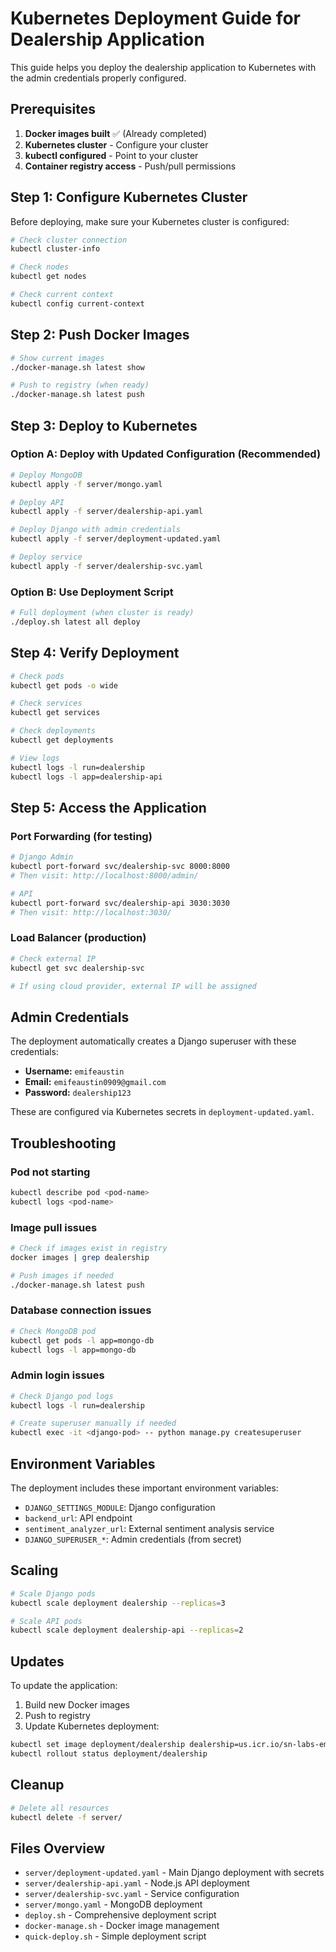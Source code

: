 # Kubernetes Deployment Guide for Dealership Application

This guide helps you deploy the dealership application to Kubernetes with the admin credentials properly configured.

## Prerequisites

1. **Docker images built** ✅ (Already completed)
2. **Kubernetes cluster** - Configure your cluster
3. **kubectl configured** - Point to your cluster
4. **Container registry access** - Push/pull permissions

## Step 1: Configure Kubernetes Cluster

Before deploying, make sure your Kubernetes cluster is configured:

```bash
# Check cluster connection
kubectl cluster-info

# Check nodes
kubectl get nodes

# Check current context
kubectl config current-context
```

## Step 2: Push Docker Images

```bash
# Show current images
./docker-manage.sh latest show

# Push to registry (when ready)
./docker-manage.sh latest push
```

## Step 3: Deploy to Kubernetes

### Option A: Deploy with Updated Configuration (Recommended)

```bash
# Deploy MongoDB
kubectl apply -f server/mongo.yaml

# Deploy API
kubectl apply -f server/dealership-api.yaml

# Deploy Django with admin credentials
kubectl apply -f server/deployment-updated.yaml

# Deploy service
kubectl apply -f server/dealership-svc.yaml
```

### Option B: Use Deployment Script

```bash
# Full deployment (when cluster is ready)
./deploy.sh latest all deploy
```

## Step 4: Verify Deployment

```bash
# Check pods
kubectl get pods -o wide

# Check services
kubectl get services

# Check deployments
kubectl get deployments

# View logs
kubectl logs -l run=dealership
kubectl logs -l app=dealership-api
```

## Step 5: Access the Application

### Port Forwarding (for testing)

```bash
# Django Admin
kubectl port-forward svc/dealership-svc 8000:8000
# Then visit: http://localhost:8000/admin/

# API
kubectl port-forward svc/dealership-api 3030:3030
# Then visit: http://localhost:3030/
```

### Load Balancer (production)

```bash
# Check external IP
kubectl get svc dealership-svc

# If using cloud provider, external IP will be assigned
```

## Admin Credentials

The deployment automatically creates a Django superuser with these credentials:

- **Username:** `emifeaustin`
- **Email:** `emifeaustin0909@gmail.com`
- **Password:** `dealership123`

These are configured via Kubernetes secrets in `deployment-updated.yaml`.

## Troubleshooting

### Pod not starting
```bash
kubectl describe pod <pod-name>
kubectl logs <pod-name>
```

### Image pull issues
```bash
# Check if images exist in registry
docker images | grep dealership

# Push images if needed
./docker-manage.sh latest push
```

### Database connection issues
```bash
# Check MongoDB pod
kubectl get pods -l app=mongo-db
kubectl logs -l app=mongo-db
```

### Admin login issues
```bash
# Check Django pod logs
kubectl logs -l run=dealership

# Create superuser manually if needed
kubectl exec -it <django-pod> -- python manage.py createsuperuser
```

## Environment Variables

The deployment includes these important environment variables:

- `DJANGO_SETTINGS_MODULE`: Django configuration
- `backend_url`: API endpoint
- `sentiment_analyzer_url`: External sentiment analysis service
- `DJANGO_SUPERUSER_*`: Admin credentials (from secret)

## Scaling

```bash
# Scale Django pods
kubectl scale deployment dealership --replicas=3

# Scale API pods
kubectl scale deployment dealership-api --replicas=2
```

## Updates

To update the application:

1. Build new Docker images
2. Push to registry
3. Update Kubernetes deployment:

```bash
kubectl set image deployment/dealership dealership=us.icr.io/sn-labs-emifeaustin0/dealership:v2.0
kubectl rollout status deployment/dealership
```

## Cleanup

```bash
# Delete all resources
kubectl delete -f server/
```

## Files Overview

- `server/deployment-updated.yaml` - Main Django deployment with secrets
- `server/dealership-api.yaml` - Node.js API deployment
- `server/dealership-svc.yaml` - Service configuration
- `server/mongo.yaml` - MongoDB deployment
- `deploy.sh` - Comprehensive deployment script
- `docker-manage.sh` - Docker image management
- `quick-deploy.sh` - Simple deployment script
